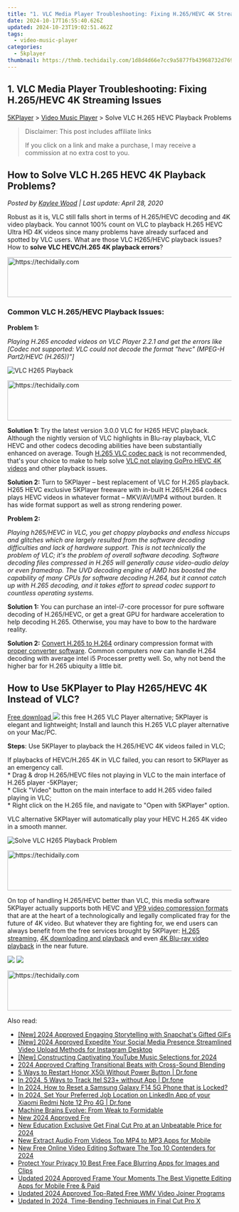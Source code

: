 ```yaml
---
title: "1. VLC Media Player Troubleshooting: Fixing H.265/HEVC 4K Streaming Issues"
date: 2024-10-17T16:55:40.626Z
updated: 2024-10-23T19:02:51.462Z
tags:
  - video-music-player
categories:
  - 5kplayer
thumbnail: https://thmb.techidaily.com/1d8d4d66e7cc9a5877fb43968732d769c13ca22c34daec24e1d24e09cc0c1b30.jpg
---
```


## 1. VLC Media Player Troubleshooting: Fixing H.265/HEVC 4K Streaming Issues

[5KPlayer](https://tools.techidaily.com/5kplayer/products/) \> [Video Music Player](https://tools.techidaily.com/5kplayer/video-music-player/) \> Solve VLC H.265 HEVC Playback Problems

>  Disclaimer: This post includes affiliate links
>
>  If you click on a link and make a purchase, I may receive a commission at no extra cost to you.
>

## How to Solve VLC H.265 HEVC 4K Playback Problems?

 _Posted by [Kaylee Wood](https://www.quora.com/profile/Amanda-Hu-21) | Last update: April 28, 2020_

Robust as it is, VLC still falls short in terms of H.265/HEVC decoding and 4K video playback. You cannot 100% count on VLC to playback H.265 HEVC Ultra HD 4K videos since many problems have already surfaced and spotted by VLC users. What are those VLC H265/HEVC playback issues? How to **solve VLC HEVC/H.265 4K playback errors**?

<!-- affiliate ads begin -->
<a href="https://ephamedtechinc.pxf.io/c/5597632/2136623/26400" target="_top" id="2136623">
  <img src="//a.impactradius-go.com/display-ad/26400-2136623" border="0" alt="https://techidaily.com" width="728" height="90"/>
</a>
<img height="0" width="0" src="https://ephamedtechinc.pxf.io/i/5597632/2136623/26400" style="position:absolute;visibility:hidden;" border="0" />
<!-- affiliate ads end -->

### Common VLC H.265/HEVC Playback Issues:

**Problem 1:**

_Playing H.265 encoded videos on VLC Player 2.2.1 and get the errors like_ 
_\[Codec not supported:_ 
_VLC could not decode the format "hevc" (MPEG-H Part2/HEVC (H.265))"\]_

![VLC H265 Playback](https://www.5kplayer.com/video-music-player/img/5kp-vlc-h265-zjy.jpg) 

<!-- affiliate ads begin -->
<a href="https://appsumo.8odi.net/c/5597632/2144285/7443" target="_top" id="2144285">
  <img src="//a.impactradius-go.com/display-ad/7443-2144285" border="0" alt="https://techidaily.com" width="728" height="90"/>
</a>
<img height="0" width="0" src="https://appsumo.8odi.net/i/5597632/2144285/7443" style="position:absolute;visibility:hidden;" border="0" />
<!-- affiliate ads end -->

**Solution 1:** Try the latest version 3.0.0 VLC for H265 HEVC playback.   
Although the nightly version of VLC highlights in Blu-ray playback, VLC HEVC and other codecs decoding abilities have been substantially enhanced on average. Tough [H.265 VLC codec pack](https://tools.techidaily.com/5kplayer/video-music-player/) is not recommended, that's your choice to make to help solve [VLC not playing GoPro HEVC 4K videos](https://tools.techidaily.com/5kplayer/products/) and other playback issues. 

**Solution 2:** Turn to 5KPlayer – best replacement of VLC for H.265 playback.  
H265 HEVC exclusive 5KPlayer freeware with in-built H.265/H.264 codecs plays HEVC videos in whatever format – MKV/AVI/MP4 without burden. It has wide format support as well as strong rendering power.

**Problem 2:**

_Playing h265/HEVC in VLC, you get choppy playbacks and endless hiccups and glitches which are largely resulted from the software decoding difficulties and lack of hardware support. This is not technically the problem of VLC; it's the problem of overall software decoding. Software decoding files compressed in H.265 will generally cause video-audio delay or even framedrop. The UVD decoding engine of AMD has boosted the capability of many CPUs for software decoding H.264, but it cannot catch up with H.265 decoding, and it takes effort to spread codec support to countless operating systems._

**Solution 1:** You can purchase an intel-i7-core processor for pure software decoding of H.265/HEVC, or get a great GPU for hardware acceleration to help decoding H.265\. Otherwise, you may have to bow to the hardware reality.

**Solution 2:** [Convert H.265 to H.264](https://tools.techidaily.com/5kplayer/youtube-download/) ordinary compression format with [proper converter software](https://tools.techidaily.com/5kplayer/products/). Common computers now can handle H.264 decoding with average intel i5 Processer pretty well. So, why not bend the higher bar for H.265 ubiquity a little bit.

## How to Use 5KPlayer to Play H265/HEVC 4K Instead of VLC?

[Free download ![](https://www.5kplayer.com/video-music-player/../image/download-mac/dicon.png)](https://tools.techidaily.com/5kplayer/products/) this free H.265 VLC Player alternative; 5KPlayer is elegant and lightweight; Install and launch this H.265 VLC player alternative on your Mac/PC.

**Steps**: Use 5KPlayer to playback the H.265/HEVC 4K videos failed in VLC;

If playbacks of HEVC/H.265 4K in VLC failed, you can resort to 5KPlayer as an emergency call.  
\* Drag & drop H.265/HEVC files not playing in VLC to the main interface of H.265 player -5KPlayer;  
\* Click "Video" button on the main interface to add H.265 video failed playing in VLC;  
\* Right click on the H.265 file, and navigate to "Open with 5KPlayer" option.

VLC alternative 5KPlayer will automatically play your HEVC H.265 4K video in a smooth manner.

![Solve VLC H265 Playback Problem](https://www.5kplayer.com/video-music-player/img/5kplayer-best-free-hd-video-player.jpg) 

<!-- affiliate ads begin -->
<a href="https://aligracehair.sjv.io/c/5597632/1997680/19272" target="_top" id="1997680">
  <img src="//a.impactradius-go.com/display-ad/19272-1997680" border="0" alt="https://techidaily.com" width="728" height="90"/>
</a>
<img height="0" width="0" src="https://aligracehair.sjv.io/i/5597632/1997680/19272" style="position:absolute;visibility:hidden;" border="0" />
<!-- affiliate ads end -->

On top of handling H.265/HEVC better than VLC, this media software 5KPlayer actually supports both HEVC and [VP9 video compression formats](https://tools.techidaily.com/5kplayer/video-music-player/) that are at the heart of a technologically and legally complicated fray for the future of 4K video. But whatever they are fighting for, we end users can always benefit from the free services brought by 5KPlayer: [H.265 streaming](https://tools.techidaily.com/5kplayer/airplay/), [4K downloading and playback](https://tools.techidaily.com/5kplayer/video-music-player/) and even [4K Blu-ray video playback](https://tools.techidaily.com/5kplayer/video-music-player/) in the near future. 

[![](https://www.5kplayer.com/video-music-player/../button/freedownwhitewin.png)](https://tools.techidaily.com/5kplayer/products/) [![](https://www.5kplayer.com/video-music-player/../button/freedownbackmac.png)](https://tools.techidaily.com/5kplayer/products/)

<!-- affiliate ads begin -->
<a href="https://ephamedtechinc.pxf.io/c/5597632/2123509/26400" target="_top" id="2123509">
  <img src="//a.impactradius-go.com/display-ad/26400-2123509" border="0" alt="https://techidaily.com" width="728" height="90"/>
</a>
<img height="0" width="0" src="https://ephamedtechinc.pxf.io/i/5597632/2123509/26400" style="position:absolute;visibility:hidden;" border="0" />
<!-- affiliate ads end -->

<ins class="adsbygoogle"
     style="display:block"
     data-ad-format="autorelaxed"
     data-ad-client="ca-pub-7571918770474297"
     data-ad-slot="1223367746"></ins>

<ins class="adsbygoogle"
     style="display:block"
     data-ad-client="ca-pub-7571918770474297"
     data-ad-slot="8358498916"
     data-ad-format="auto"
     data-full-width-responsive="true"></ins>

<span class="atpl-alsoreadstyle">Also read:</span>
<div><ul>
<li><a href="https://snapchat-videos.techidaily.com/new-2024-approved-engaging-storytelling-with-snapchats-gifted-gifs/"><u>[New] 2024 Approved Engaging Storytelling with Snapchat's Gifted GIFs</u></a></li>
<li><a href="https://instagram-video-files.techidaily.com/new-2024-approved-expedite-your-social-media-presence-streamlined-video-upload-methods-for-instagram-desktop/"><u>[New] 2024 Approved Expedite Your Social Media Presence Streamlined Video Upload Methods for Instagram Desktop</u></a></li>
<li><a href="https://facebook-video-share.techidaily.com/new-constructing-captivating-youtube-music-selections-for-2024/"><u>[New] Constructing Captivating YouTube Music Selections for 2024</u></a></li>
<li><a href="https://article-tips.techidaily.com/2024-approved-crafting-transitional-beats-with-cross-sound-blending/"><u>2024 Approved Crafting Transitional Beats with Cross-Sound Blending</u></a></li>
<li><a href="https://phone-solutions.techidaily.com/5-ways-to-restart-honor-x50i-without-power-button-drfone-by-drfone-reset-android-reset-android/"><u>5 Ways to Restart Honor X50i Without Power Button | Dr.fone</u></a></li>
<li><a href="https://android-location-track.techidaily.com/in-2024-5-ways-to-track-itel-s23plus-without-app-drfone-by-drfone-virtual-android/"><u>In 2024, 5 Ways to Track Itel S23+ without App | Dr.fone</u></a></li>
<li><a href="https://android-unlock.techidaily.com/in-2024-how-to-reset-a-samsung-galaxy-f14-5g-phone-that-is-locked-by-drfone-android/"><u>In 2024, How to Reset a Samsung Galaxy F14 5G Phone that is Locked?</u></a></li>
<li><a href="https://fix-guide.techidaily.com/in-2024-set-your-preferred-job-location-on-linkedin-app-of-your-xiaomi-redmi-note-12-pro-4g-drfone-by-drfone-virtual-android/"><u>In 2024, Set Your Preferred Job Location on LinkedIn App of your Xiaomi Redmi Note 12 Pro 4G | Dr.fone</u></a></li>
<li><a href="https://tech-savvy.techidaily.com/machine-brains-evolve-from-weak-to-formidable/"><u>Machine Brains Evolve: From Weak to Formidable</u></a></li>
<li><a href="https://video-ai-editor.techidaily.com/new-2024-approved-fre/"><u>New 2024 Approved Fre</u></a></li>
<li><a href="https://video-ai-editor.techidaily.com/new-education-exclusive-get-final-cut-pro-at-an-unbeatable-price-for-2024/"><u>New Education Exclusive Get Final Cut Pro at an Unbeatable Price for 2024</u></a></li>
<li><a href="https://video-ai-editor.techidaily.com/new-extract-audio-from-videos-top-mp4-to-mp3-apps-for-mobile/"><u>New Extract Audio From Videos Top MP4 to MP3 Apps for Mobile</u></a></li>
<li><a href="https://video-ai-editor.techidaily.com/new-free-online-video-editing-software-the-top-10-contenders-for-2024/"><u>New Free Online Video Editing Software The Top 10 Contenders for 2024</u></a></li>
<li><a href="https://video-ai-editor.techidaily.com/protect-your-privacy-10-best-free-face-blurring-apps-for-images-and-clips/"><u>Protect Your Privacy 10 Best Free Face Blurring Apps for Images and Clips</u></a></li>
<li><a href="https://video-ai-editor.techidaily.com/updated-2024-approved-frame-your-moments-the-best-vignette-editing-apps-for-mobile-free-and-paid/"><u>Updated 2024 Approved Frame Your Moments The Best Vignette Editing Apps for Mobile Free & Paid</u></a></li>
<li><a href="https://video-ai-editor.techidaily.com/updated-2024-approved-top-rated-free-wmv-video-joiner-programs/"><u>Updated 2024 Approved Top-Rated Free WMV Video Joiner Programs</u></a></li>
<li><a href="https://video-ai-editor.techidaily.com/updated-in-2024-time-bending-techniques-in-final-cut-pro-x/"><u>Updated In 2024, Time-Bending Techniques in Final Cut Pro X</u></a></li>
</ul></div>

